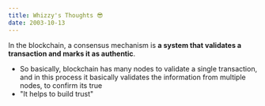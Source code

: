```yaml
---
title: Whizzy's Thoughts 😎
date: 2003-10-13
---
```


In the blockchain, a consensus mechanism is **a system that validates a transaction and marks it as authentic**.

- So basically, blockchain has many nodes to validate a single transaction, and in this process it basically validates the information from multiple nodes, to confirm its true
- "It helps to build trust"


